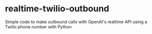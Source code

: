 # realtime-twilio-outbound
Simple code to make outbound calls with OpenAI's realtime API using a Twilio phone number with Python
